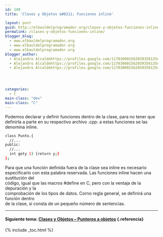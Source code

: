 ```yaml
---
id: 149
title: 'Clases y Objetos &#8211; Funciones inline'

layout: post
guid: http://elbauldelprogramador.org/clases-y-objetos-funciones-inline/
permalink: /clases-y-objetos-funciones-inline/
blogger_blog:
  - www.elbauldelprogramador.org
  - www.elbauldelprogramador.org
  - www.elbauldelprogramador.org
blogger_author:
  - Alejandro Alcaldehttps://profiles.google.com/117030001562039350135noreply@blogger.com
  - Alejandro Alcaldehttps://profiles.google.com/117030001562039350135noreply@blogger.com
  - Alejandro Alcaldehttps://profiles.google.com/117030001562039350135noreply@blogger.com




categories:
  - C
main-class: "dev"
main-class: "C"
---
```

<div class="iconcpp">
</div>

Podemos declarar y definir funciones dentro de la clase, para no tener que definirla a parte en su respectivo archivo .cpp: a estas funciones se las  
denomina inline.  
<!--ad-->

```bash
class Punto.{
  //...
public:
  //...
  int gety () {return y;}
};

```



Para que una función definida fuera de la clase sea inline es necesario  
especificarlo con esta palabra reservada. Las funciones inline hacen una sustitución del  
código, igual que las macros #define en C, pero con la ventaja de la depuración y la  
comprobación de los tipos de datos. Corno regla general, se definirá una función dentro  
de la clase, si consta de un pequeño número de sentencias.

* * *

#### Siguiente tema: [Clases y Objetos &#8211; Punteros a objetos][1] {.referencia}



 [1]: https://elbauldelprogramador.com/clases-y-objetos-punteros-objetos/

{% include _toc.html %}
